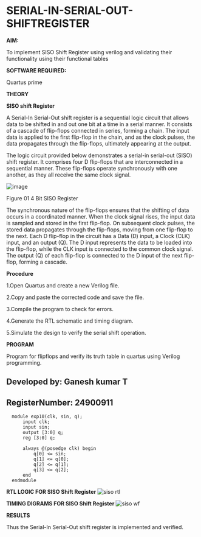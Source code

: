 # SERIAL-IN-SERIAL-OUT-SHIFTREGISTER

**AIM:**

To implement  SISO Shift Register using verilog and validating their functionality using their functional tables

**SOFTWARE REQUIRED:**

Quartus prime

**THEORY**

**SISO shift Register**

A Serial-In Serial-Out shift register is a sequential logic circuit that allows data to be shifted in and out one bit at a time in a serial manner. It consists of a cascade of flip-flops connected in series, forming a chain. The input data is applied to the first flip-flop in the chain, and as the clock pulses, the data propagates through the flip-flops, ultimately appearing at the output.

The logic circuit provided below demonstrates a serial-in serial-out (SISO) shift register. It comprises four D flip-flops that are interconnected in a sequential manner. These flip-flops operate synchronously with one another, as they all receive the same clock signal.

![image](https://github.com/naavaneetha/SERIAL-IN-SERIAL-OUT-SHIFTREGISTER/assets/154305477/e81c4072-37f9-46c6-8145-566764b74c3a)

Figure 01 4 Bit SISO Register

The synchronous nature of the flip-flops ensures that the shifting of data occurs in a coordinated manner. When the clock signal rises, the input data is sampled and stored in the first flip-flop. On subsequent clock pulses, the stored data propagates through the flip-flops, moving from one flip-flop to the next.
Each D flip-flop in the circuit has a Data (D) input, a Clock (CLK) input, and an output (Q). The D input represents the data to be loaded into the flip-flop, while the CLK input is connected to the common clock signal. The output (Q) of each flip-flop is connected to the D input of the next flip-flop, forming a cascade.

**Procedure**

1.Open Quartus and create a new Verilog file.

2.Copy and paste the corrected code and save the file.

3.Compile the program to check for errors.

4.Generate the RTL schematic and timing diagram.

5.Simulate the design to verify the serial shift operation.

**PROGRAM**

Program for flipflops and verify its truth table in quartus using Verilog programming.

## Developed by: Ganesh kumar T
## RegisterNumber: 24900911

      module exp10(clk, sin, q);
          input clk;
          input sin;
          output [3:0] q;
          reg [3:0] q;
      
          always @(posedge clk) begin
              q[0] <= sin;
              q[1] <= q[0];
              q[2] <= q[1];
              q[3] <= q[2];  
          end
      endmodule



**RTL LOGIC FOR SISO Shift Register**
![siso  rtl](https://github.com/user-attachments/assets/4a017c63-5384-41e8-8279-b399207e1d61)

**TIMING DIGRAMS FOR SISO Shift Register**
![siso wf](https://github.com/user-attachments/assets/69870464-b8ad-48fe-861a-0d06a2d5bb05)

**RESULTS**

Thus the Serial-In Serial-Out shift register is implemented and verified.
